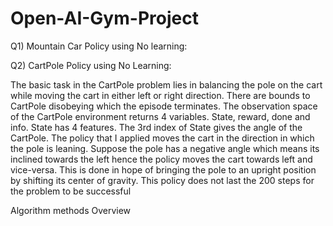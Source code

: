 # Open-AI-Gym-Project

Q1) Mountain Car Policy using No learning:





Q2) CartPole Policy using No Learning:

The basic task in the CartPole problem lies in balancing the pole on the cart while moving the cart in either left or right direction. There are bounds to CartPole disobeying which the episode terminates. The observation space of the CartPole environment returns 4 variables. State, reward, done and info. State has 4 features. The 3rd index of State gives the angle of the CartPole. The policy that I applied moves the cart in the direction in which the pole is leaning. Suppose the pole has a negative angle which means its inclined towards the left hence the policy moves the cart towards left and vice-versa. This is done in hope of bringing the pole to an upright position by shifting its center of gravity. This policy does not last the 200 steps for the problem to be successful





Algorithm methods Overview
